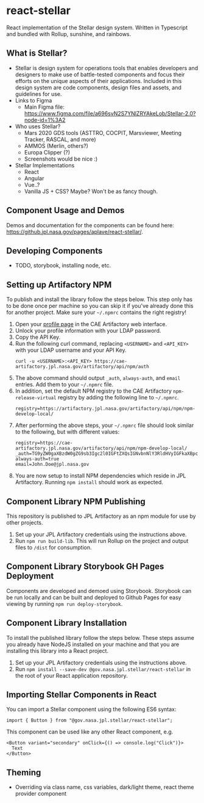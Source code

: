 # react-stellar

React implementation of the Stellar design system. Written in Typescript and bundled with Rollup, sunshine, and rainbows.

## What is Stellar?

- Stellar is design system for operations tools that enables developers and designers to make use of battle-tested components and focus their efforts on the unique aspects of their applications. Included in this design system are code components, design files and assets, and guidelines for use.
- Links to Figma
  - Main Figma file: https://www.figma.com/file/a696svN2S7YNlZRYAkeLob/Stellar-2.0?node-id=1%3A2
- Who uses Stellar?
  - Mars 2020 GDS tools (ASTTRO, COCPIT, Marsviewer, Meeting Tracker, RASCAL, and more)
  - AMMOS (Merlin, others?)
  - Europa Clipper (?)
  - Screenshots would be nice :)
- Stellar Implementations
  - React
  - Angular
  - Vue..?
  - Vanilla JS + CSS? Maybe? Won't be as fancy though.

## Component Usage and Demos

Demos and documentation for the components can be found here: https://github.jpl.nasa.gov/pages/aplave/react-stellar/.

## Developing Components
- TODO, storybook, installing node, etc.
## Setting up Artifactory NPM

To publish and install the library follow the steps below. This step only has to be done once per machine so you can skip it if you've already done this for another project. Make sure your `~/.npmrc` contains the right registry!

1. Open your [profile page](https://artifactory.jpl.nasa.gov/artifactory/webapp/#/profile) in the CAE Artifactory web interface.
2. Unlock your profile information with your LDAP password.
3. Copy the API Key.
4. Run the following curl command, replacing `<USERNAME>` and `<API_KEY>` with your LDAP username and your API Key.
     ```
     curl -u <USERNAME>:<API_KEY> https://cae-artifactory.jpl.nasa.gov/artifactory/api/npm/auth
     ```
5. The above command should output `_auth`, `always-auth`, and `email` entries. Add them to your `~/.npmrc` file.
6. In addition, set the default NPM registry to the CAE Artifactory `npm-release-virtual` registry by adding the following line to `~/.npmrc`.
     ```
     registry=https://artifactory.jpl.nasa.gov/artifactory/api/npm/npm-develop-local/
     ```
7. After performing the above steps, your `~/.npmrc` file should look similar to the following, but with different values:
     ```
     registry=https://cae-artifactory.jpl.nasa.gov/artifactory/api/npm/npm-develop-local/
     _auth=TG9yZW0gaXBzdW0gZG9sb3Igc2l0IGFtZXQsIGNvbnNlY3RldHVyIGFkaXBpc2NpbmcgZWxpdC4
     always-auth=true
     email=John.Doe@jpl.nasa.gov
     ```
8. You are now setup to install NPM dependencies which reside in JPL Artifactory. Running `npm install` should work as expected.

## Component Library NPM Publishing

This repository is published to JPL Artifactory as an npm module for use by other projects.

1. Set up your JPL Artifactory credentials using the instructions above.
2. Run `npm run build-lib`. This will run Rollup on the project and output files to `/dist` for consumption.

## Component Library Storybook GH Pages Deployment

Components are developed and demoed using Storybook. Storybook can be run locally and can be built and deployed to Github Pages for easy viewing by running `npm run deploy-storybook`.
## Component Library Installation

To install the published library follow the steps below. These steps assume you already have NodeJS installed on your machine and that you are installing this library into a React project.

1. Set up your JPL Artifactory credentials using the instructions above.
2. Run `npm install --save-dev @gov.nasa.jpl.stellar/react-stellar` in the root of your React application repository.

## Importing Stellar Components in React

You can import a Stellar component using the following ES6 syntax:

```JS
import { Button } from "@gov.nasa.jpl.stellar/react-stellar";
```

This component can be used like any other React component, e.g.

```JSX
<Button variant="secondary" onClick={() => console.log("Click")}>
  Text
</Button>
```

## Theming

- Overriding via class name, css variables, dark/light theme, react theme provider component
